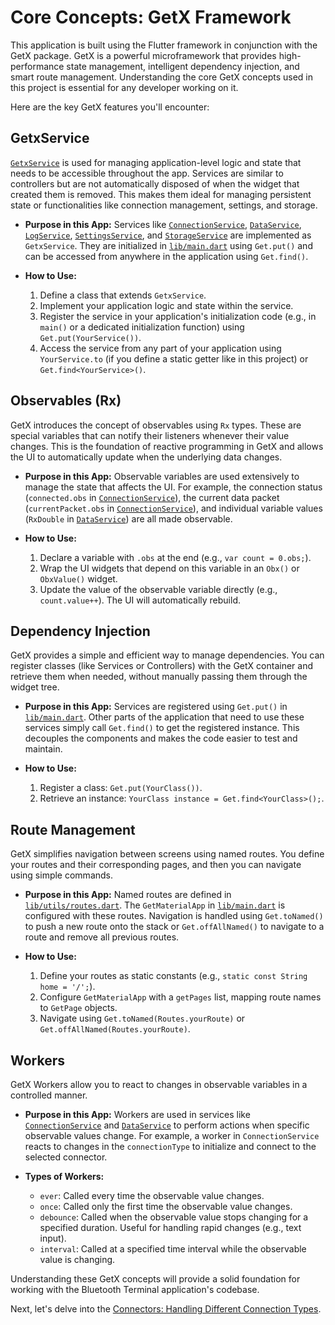 # Core Concepts: GetX Framework

This application is built using the Flutter framework in conjunction with the GetX package. GetX is a powerful microframework that provides high-performance state management, intelligent dependency injection, and smart route management. Understanding the core GetX concepts used in this project is essential for any developer working on it.

Here are the key GetX features you'll encounter:

## GetxService

[`GetxService`](https://pub.dev/documentation/get/latest/get_state_manager/GetxService-class.html) is used for managing application-level logic and state that needs to be accessible throughout the app. Services are similar to controllers but are not automatically disposed of when the widget that created them is removed. This makes them ideal for managing persistent state or functionalities like connection management, settings, and storage.

*   **Purpose in this App:** Services like [`ConnectionService`](lib/services/connection_service.dart), [`DataService`](lib/services/data_service.dart), [`LogService`](lib/services/log_service.dart), [`SettingsService`](lib/services/settings_service.dart), and [`StorageService`](lib/services/storage_service.dart) are implemented as `GetxService`. They are initialized in [`lib/main.dart`](lib/main.dart) using `Get.put()` and can be accessed from anywhere in the application using `Get.find()`.

*   **How to Use:**
    1.  Define a class that extends `GetxService`.
    2.  Implement your application logic and state within the service.
    3.  Register the service in your application's initialization code (e.g., in `main()` or a dedicated initialization function) using `Get.put(YourService())`.
    4.  Access the service from any part of your application using `YourService.to` (if you define a static getter like in this project) or `Get.find<YourService>()`.

## Observables (Rx)

GetX introduces the concept of observables using `Rx` types. These are special variables that can notify their listeners whenever their value changes. This is the foundation of reactive programming in GetX and allows the UI to automatically update when the underlying data changes.

*   **Purpose in this App:** Observable variables are used extensively to manage the state that affects the UI. For example, the connection status (`connected.obs` in [`ConnectionService`](lib/services/connection_service.dart)), the current data packet (`currentPacket.obs` in [`ConnectionService`](lib/services/connection_service.dart)), and individual variable values (`RxDouble` in [`DataService`](lib/services/data_service.dart)) are all made observable.

*   **How to Use:**
    1.  Declare a variable with `.obs` at the end (e.g., `var count = 0.obs;`).
    2.  Wrap the UI widgets that depend on this variable in an `Obx()` or `ObxValue()` widget.
    3.  Update the value of the observable variable directly (e.g., `count.value++`). The UI will automatically rebuild.

## Dependency Injection

GetX provides a simple and efficient way to manage dependencies. You can register classes (like Services or Controllers) with the GetX container and retrieve them when needed, without manually passing them through the widget tree.

*   **Purpose in this App:** Services are registered using `Get.put()` in [`lib/main.dart`](lib/main.dart). Other parts of the application that need to use these services simply call `Get.find()` to get the registered instance. This decouples the components and makes the code easier to test and maintain.

*   **How to Use:**
    1.  Register a class: `Get.put(YourClass())`.
    2.  Retrieve an instance: `YourClass instance = Get.find<YourClass>();`.

## Route Management

GetX simplifies navigation between screens using named routes. You define your routes and their corresponding pages, and then you can navigate using simple commands.

*   **Purpose in this App:** Named routes are defined in [`lib/utils/routes.dart`](lib/utils/routes.dart). The `GetMaterialApp` in [`lib/main.dart`](lib/main.dart) is configured with these routes. Navigation is handled using `Get.toNamed()` to push a new route onto the stack or `Get.offAllNamed()` to navigate to a route and remove all previous routes.

*   **How to Use:**
    1.  Define your routes as static constants (e.g., `static const String home = '/';`).
    2.  Configure `GetMaterialApp` with a `getPages` list, mapping route names to `GetPage` objects.
    3.  Navigate using `Get.toNamed(Routes.yourRoute)` or `Get.offAllNamed(Routes.yourRoute)`.

## Workers

GetX Workers allow you to react to changes in observable variables in a controlled manner.

*   **Purpose in this App:** Workers are used in services like [`ConnectionService`](lib/services/connection_service.dart) and [`DataService`](lib/services/data_service.dart) to perform actions when specific observable values change. For example, a worker in `ConnectionService` reacts to changes in the `connectionType` to initialize and connect to the selected connector.

*   **Types of Workers:**
    *   `ever`: Called every time the observable value changes.
    *   `once`: Called only the first time the observable value changes.
    *   `debounce`: Called when the observable value stops changing for a specified duration. Useful for handling rapid changes (e.g., text input).
    *   `interval`: Called at a specified time interval while the observable value is changing.

Understanding these GetX concepts will provide a solid foundation for working with the Bluetooth Terminal application's codebase.

Next, let's delve into the [Connectors: Handling Different Connection Types](connectors.md).